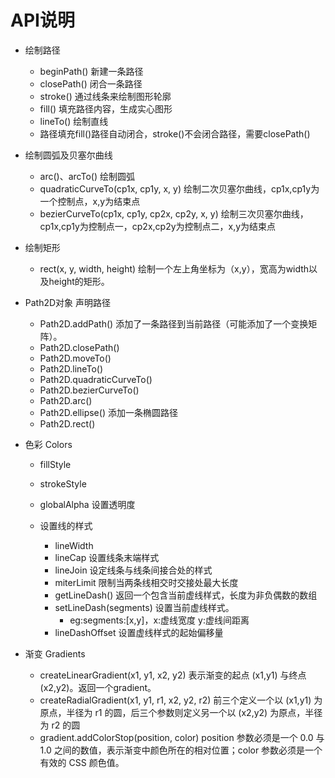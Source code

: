 # API说明
  * 绘制路径
    * beginPath() 新建一条路径
    * closePath() 闭合一条路径
    * stroke() 通过线条来绘制图形轮廓
    * fill() 填充路径内容，生成实心图形
    * lineTo() 绘制直线
    * 路径填充fill()路径自动闭合，stroke()不会闭合路径，需要closePath()

 * 绘制圆弧及贝塞尔曲线  
    * arc()、arcTo() 绘制圆弧
    * quadraticCurveTo(cp1x, cp1y, x, y) 绘制二次贝塞尔曲线，cp1x,cp1y为一个控制点，x,y为结束点
    * bezierCurveTo(cp1x, cp1y, cp2x, cp2y, x, y) 绘制三次贝塞尔曲线，cp1x,cp1y为控制点一，cp2x,cp2y为控制点二，x,y为结束点

 * 绘制矩形
   * rect(x, y, width, height) 绘制一个左上角坐标为（x,y），宽高为width以及height的矩形。

 * Path2D对象 声明路径
   * Path2D.addPath() 添加了一条路径到当前路径（可能添加了一个变换矩阵）。
   * Path2D.closePath() 
   * Path2D.moveTo()
   * Path2D.lineTo()
   * Path2D.quadraticCurveTo()
   * Path2D.bezierCurveTo()
   * Path2D.arc()
   * Path2D.ellipse() 添加一条椭圆路径
   * Path2D.rect()

 * 色彩 Colors
   * fillStyle
   * strokeStyle
   * globalAlpha 设置透明度

   * 设置线的样式
     * lineWidth 
     * lineCap 设置线条末端样式
     * lineJoin 设定线条与线条间接合处的样式
     * miterLimit 限制当两条线相交时交接处最大长度
     * getLineDash() 返回一个包含当前虚线样式，长度为非负偶数的数组
     * setLineDash(segments) 设置当前虚线样式。
        * eg:segments:[x,y]，x:虚线宽度  y:虚线间距离
     * lineDashOffset 设置虚线样式的起始偏移量
     
 * 渐变 Gradients
   * createLinearGradient(x1, y1, x2, y2) 表示渐变的起点 (x1,y1) 与终点 (x2,y2)。返回一个gradient。
   * createRadialGradient(x1, y1, r1, x2, y2, r2) 前三个定义一个以 (x1,y1) 为原点，半径为 r1 的圆，后三个参数则定义另一个以 (x2,y2) 为原点，半径为 r2 的圆
   * gradient.addColorStop(position, color) position 参数必须是一个 0.0 与 1.0 之间的数值，表示渐变中颜色所在的相对位置；color 参数必须是一个有效的 CSS 颜色值。
   